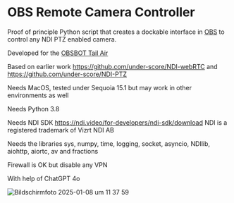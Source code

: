 # OBS Remote Camera Controller

Proof of principle Python script that creates a dockable interface in [OBS](https://obsproject.com/de) to control any NDI PTZ enabled camera.

Developed for the [OBSBOT Tail Air](https://www.obsbot.com/de/obsbot-tail-air-streaming-camera)

Based on earlier work https://github.com/under-score/NDI-webRTC and https://github.com/under-score/NDI-PTZ

Needs MacOS, tested under Sequoia 15.1 but may work in other environments as well

Needs Python 3.8

Needs NDI SDK https://ndi.video/for-developers/ndi-sdk/download NDI is a registered trademark of Vizrt NDI AB

Needs the libraries sys, numpy, time, logging, socket, asyncio, NDIlib, aiohttp, aiortc, av and fractions

Firewall is OK but disable any VPN

With help of ChatGPT 4o


![Bildschirmfoto 2025-01-08 um 11 37 59](https://github.com/user-attachments/assets/13fc5d29-e6ef-471d-9fef-6e0714424032)
